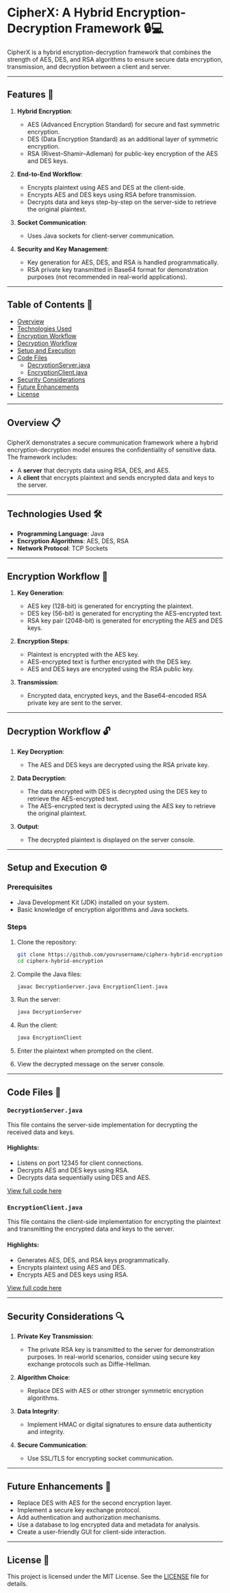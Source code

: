 # CipherX: A Hybrid Encryption-Decryption Framework 🔒💻

CipherX is a hybrid encryption-decryption framework that combines the strength of AES, DES, and RSA algorithms to ensure secure data encryption, transmission, and decryption between a client and server.

---

## Features 🌟

1. **Hybrid Encryption**:

   - AES (Advanced Encryption Standard) for secure and fast symmetric encryption.
   - DES (Data Encryption Standard) as an additional layer of symmetric encryption.
   - RSA (Rivest–Shamir–Adleman) for public-key encryption of the AES and DES keys.

2. **End-to-End Workflow**:

   - Encrypts plaintext using AES and DES at the client-side.
   - Encrypts AES and DES keys using RSA before transmission.
   - Decrypts data and keys step-by-step on the server-side to retrieve the original plaintext.

3. **Socket Communication**:

   - Uses Java sockets for client-server communication.

4. **Security and Key Management**:
   - Key generation for AES, DES, and RSA is handled programmatically.
   - RSA private key transmitted in Base64 format for demonstration purposes (not recommended in real-world applications).

---

## Table of Contents 📑

- [Overview](#overview)
- [Technologies Used](#technologies-used)
- [Encryption Workflow](#encryption-workflow)
- [Decryption Workflow](#decryption-workflow)
- [Setup and Execution](#setup-and-execution)
- [Code Files](#code-files)
  - [DecryptionServer.java](#decryptionserverjava)
  - [EncryptionClient.java](#encryptionclientjava)
- [Security Considerations](#security-considerations)
- [Future Enhancements](#future-enhancements)
- [License](#license)

---

## Overview 📋

CipherX demonstrates a secure communication framework where a hybrid encryption-decryption model ensures the confidentiality of sensitive data. The framework includes:

- A **server** that decrypts data using RSA, DES, and AES.
- A **client** that encrypts plaintext and sends encrypted data and keys to the server.

---

## Technologies Used 🛠️

- **Programming Language**: Java
- **Encryption Algorithms**: AES, DES, RSA
- **Network Protocol**: TCP Sockets

---

## Encryption Workflow 🔐

1. **Key Generation**:

   - AES key (128-bit) is generated for encrypting the plaintext.
   - DES key (56-bit) is generated for encrypting the AES-encrypted text.
   - RSA key pair (2048-bit) is generated for encrypting the AES and DES keys.

2. **Encryption Steps**:

   - Plaintext is encrypted with the AES key.
   - AES-encrypted text is further encrypted with the DES key.
   - AES and DES keys are encrypted using the RSA public key.

3. **Transmission**:
   - Encrypted data, encrypted keys, and the Base64-encoded RSA private key are sent to the server.

---

## Decryption Workflow 🔓

1. **Key Decryption**:

   - The AES and DES keys are decrypted using the RSA private key.

2. **Data Decryption**:

   - The data encrypted with DES is decrypted using the DES key to retrieve the AES-encrypted text.
   - The AES-encrypted text is decrypted using the AES key to retrieve the original plaintext.

3. **Output**:
   - The decrypted plaintext is displayed on the server console.

---

## Setup and Execution ⚙️

### Prerequisites

- Java Development Kit (JDK) installed on your system.
- Basic knowledge of encryption algorithms and Java sockets.

### Steps

1. Clone the repository:

   ```bash
   git clone https://github.com/yourusername/cipherx-hybrid-encryption.git
   cd cipherx-hybrid-encryption
   ```

2. Compile the Java files:

   ```bash
   javac DecryptionServer.java EncryptionClient.java
   ```

3. Run the server:

   ```bash
   java DecryptionServer
   ```

4. Run the client:

   ```bash
   java EncryptionClient
   ```

5. Enter the plaintext when prompted on the client.
6. View the decrypted message on the server console.

---

## Code Files 📂

### `DecryptionServer.java`

This file contains the server-side implementation for decrypting the received data and keys.

#### Highlights:

- Listens on port 12345 for client connections.
- Decrypts AES and DES keys using RSA.
- Decrypts data sequentially using DES and AES.

[View full code here](./DecryptionServer.java)

### `EncryptionClient.java`

This file contains the client-side implementation for encrypting the plaintext and transmitting the encrypted data and keys to the server.

#### Highlights:

- Generates AES, DES, and RSA keys programmatically.
- Encrypts plaintext using AES and DES.
- Encrypts AES and DES keys using RSA.

[View full code here](./EncryptionClient.java)

---

## Security Considerations 🔍

1. **Private Key Transmission**:

   - The private RSA key is transmitted to the server for demonstration purposes. In real-world scenarios, consider using secure key exchange protocols such as Diffie-Hellman.

2. **Algorithm Choice**:

   - Replace DES with AES or other stronger symmetric encryption algorithms.

3. **Data Integrity**:

   - Implement HMAC or digital signatures to ensure data authenticity and integrity.

4. **Secure Communication**:
   - Use SSL/TLS for encrypting socket communication.

---

## Future Enhancements 🚀

- Replace DES with AES for the second encryption layer.
- Implement a secure key exchange protocol.
- Add authentication and authorization mechanisms.
- Use a database to log encrypted data and metadata for analysis.
- Create a user-friendly GUI for client-side interaction.

---

## License 📜

This project is licensed under the MIT License. See the [LICENSE](./LICENSE) file for details.

